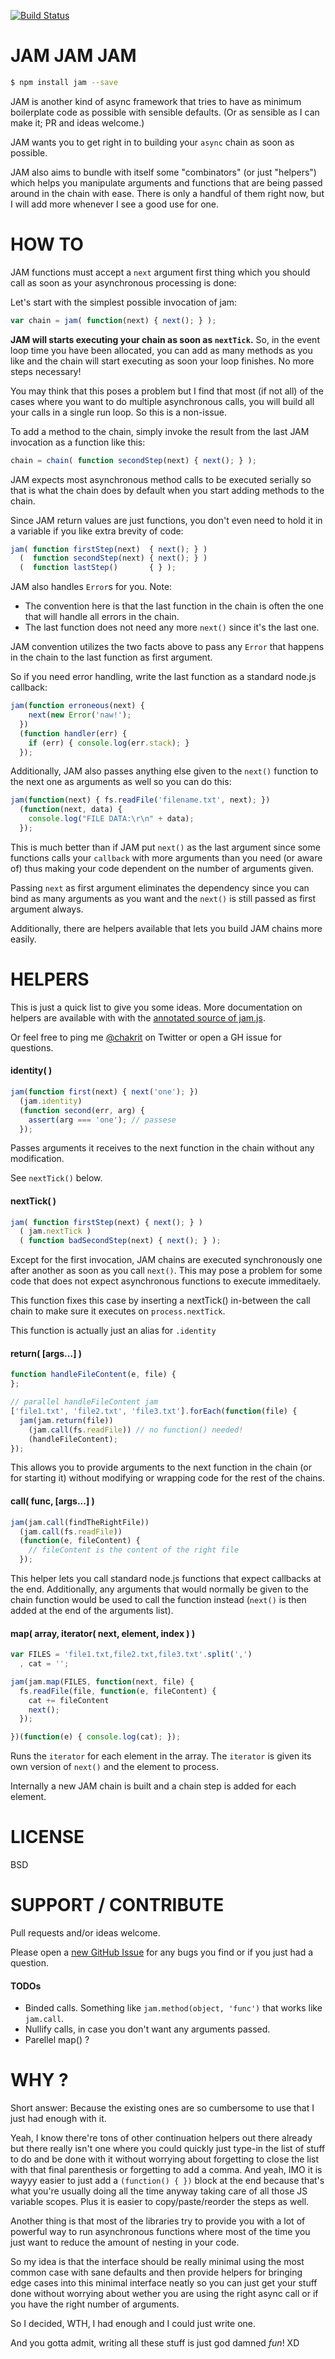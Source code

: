 [![Build Status](https://travis-ci.org/chakrit/jam.png?branch=master)](https://travis-ci.org/chakrit/jam)

# JAM JAM JAM

```sh
$ npm install jam --save
```

JAM is another kind of async framework that tries to have as minimum boilerplate code as
possible with sensible defaults. (Or as sensible as I can make it; PR and ideas welcome.)

JAM wants you to get right in to building your `async` chain as soon as possible.

JAM also aims to bundle with itself some "combinators" (or just "helpers") which helps you
manipulate arguments and functions that are being passed around in the chain with ease.
There is only a handful of them right now, but I will add more whenever I see a good use
for one.

# HOW TO

JAM functions must accept a `next` argument first thing which you should call as soon as
your asynchronous processing is done:

Let's start with the simplest possible invocation of jam:

```js
var chain = jam( function(next) { next(); } );
```

**JAM will starts executing your chain as soon as `nextTick`.** So, in the event loop time
you have been allocated, you can add as many methods as you like and the chain will start
executing as soon your loop finishes. No more steps necessary!

You may think that this poses a problem but I find that most (if not all) of the cases
where you want to do multiple asynchronous calls, you will build all your calls in a
single run loop. So this is a non-issue.

To add a method to the chain, simply invoke the result from the last JAM invocation as a
function like this:

```js
chain = chain( function secondStep(next) { next(); } );
```

JAM expects most asynchronous method calls to be executed serially so that is what the
chain does by default when you start adding methods to the chain.

Since JAM return values are just functions, you don't even need to hold it in a variable
if you like extra brevity of code:

```js
jam( function firstStep(next)  { next(); } )
  (  function secondStep(next) { next(); } )
  (  function lastStep()       { } );
```

JAM also handles `Error`s for you. Note:

* The convention here is that the last function in the chain is often the one that will
  handle all errors in the chain.
* The last function does not need any more `next()` since it's the last one.

JAM convention utilizes the two facts above to pass any `Error` that happens in the chain
to the last function as first argument.

So if you need error handling, write the last function as a standard node.js callback:

```js
jam(function erroneous(next) {
    next(new Error('naw!');
  })
  (function handler(err) {
    if (err) { console.log(err.stack); }
  });
```

Additionally, JAM also passes anything else given to the `next()` function to the next one
as arguments as well so you can do this:

```js
jam(function(next) { fs.readFile('filename.txt', next); })
  (function(next, data) {
    console.log("FILE DATA:\r\n" + data);
  });
```

This is much better than if JAM put `next()` as the last argument since some functions
calls your `callback` with more arguments than you need (or aware of) thus making your
code dependent on the number of arguments given.

Passing `next` as first argument eliminates the dependency since you can bind as many
arguments as you want and the `next()` is still passed as first argument always.

Additionally, there are helpers available that lets you build JAM chains more easily.

# HELPERS

This is just a quick list to give you some ideas. More documentation on helpers are
available with with the [annotated source of jam.js](http://gh.chakrit.net/jam/).

Or feel free to ping me [@chakrit](http://twitter.com/chakrit) on Twitter or open a GH
issue for questions.

#### identity( )

```js
jam(function first(next) { next('one'); })
  (jam.identity)
  (function second(err, arg) {
    assert(arg === 'one'); // passese
  });
```

Passes arguments it receives to the next function in the chain without any modification.

See `nextTick()` below.

#### nextTick( )

```js
jam( function firstStep(next) { next(); } )
  ( jam.nextTick )
  ( function badSecondStep(next) { next(); } );
```

Except for the first invocation, JAM chains are executed synchronously one after another
as soon as you call `next()`. This may pose a problem for some code that does not expect
asynchronous functions to execute immeditaely.

This function fixes this case by inserting a nextTick() in-between the call chain to make
sure it executes on `process.nextTick`.

This function is actually just an alias for `.identity`

#### return( [args...] )

```js
function handleFileContent(e, file) {
};

// parallel handleFileContent jam
['file1.txt', 'file2.txt', 'file3.txt'].forEach(function(file) {
  jam(jam.return(file))
    (jam.call(fs.readFile)) // no function() needed!
    (handleFileContent);
});
```

This allows you to provide arguments to the next function in the chain (or for starting
it) without modifying or wrapping code for the rest of the chains.

#### call( func, [args...] )

```js
jam(jam.call(findTheRightFile))
  (jam.call(fs.readFile))
  (function(e, fileContent) {
    // fileContent is the content of the right file
  });
```

This helper lets you call standard node.js functions that expect callbacks at the end.
Additionally, any arguments that would normally be given to the chain function would be
used to call the function instead (`next()` is then added at the end of the arguments
list).

#### map( array, iterator( next, element, index ) )

```js
var FILES = 'file1.txt,file2.txt,file3.txt'.split(',')
  , cat = '';

jam(jam.map(FILES, function(next, file) {
  fs.readFile(file, function(e, fileContent) {
    cat += fileContent
    next();
  });

})(function(e) { console.log(cat); });
```

Runs the `iterator` for each element in the array. The `iterator` is given its own version
of `next()` and the element to process.

Internally a new JAM chain is built and a chain step is added for each element.

# LICENSE

BSD

# SUPPORT / CONTRIBUTE

Pull requests and/or ideas welcome.

Please open a [new GitHub Issue](https://github.com/chakrit/jam/issues/new) for any bugs
you find or if you just had a question.

#### TODOs

* Binded calls. Something like `jam.method(object, 'func')` that works like `jam.call`.
* Nullify calls, in case you don't want any arguments passed.
* Parellel map() ?

# WHY ?

Short answer: Because the existing ones are so cumbersome to use that I just had enough
with it.

Yeah, I know there're tons of other continuation helpers out there already but there
really isn't one where you could quickly just type-in the list of stuff to do and be done
with it without worrying about forgetting to close the list with that final parenthesis or
forgetting to add a comma. And yeah, IMO it is wayyy easier to just add a
`(function() { })` block at the end because that's what you're usually doing all the time
anyway taking care of all those JS variable scopes. Plus it is easier to
copy/paste/reorder the steps as well.

Another thing is that most of the libraries try to provide you with a lot of powerful way
to run asynchronous functions where most of the time you just want to reduce the amount of
nesting in your code.

So my idea is that the interface should be really minimal using the most common case with
sane defaults and then provide helpers for bringing edge cases into this minimal interface
neatly so you can just get your stuff done without worrying about wether you are using the
right async call or if you have the right number of arguments.

So I decided, WTH, I had enough and I could just write one.

And you gotta admit, writing all these stuff is just god damned *fun*! XD

